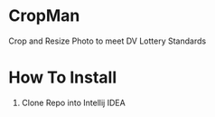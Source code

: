 # CropMan
Crop and Resize Photo to meet DV Lottery Standards 

# How To Install

1. Clone Repo into Intellij IDEA
